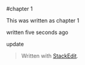 #chapter 1

This was written as chapter 1

written five seconds ago

update

> Written with [StackEdit](https://stackedit.io/).